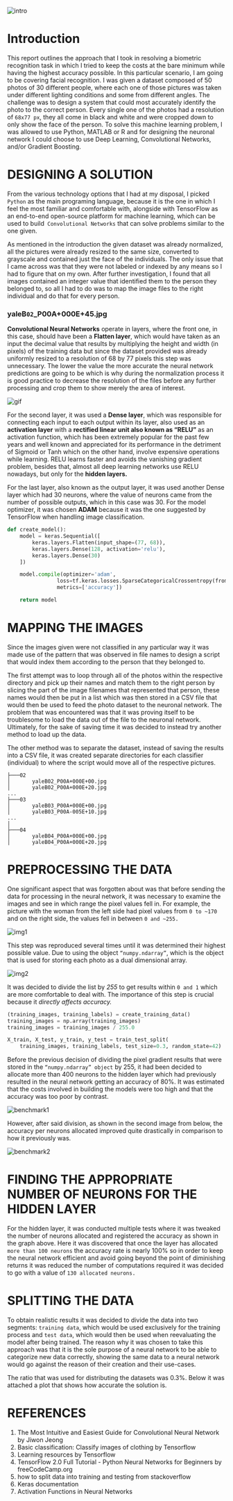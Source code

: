 ![intro](https://github.com/Terkea/facial_recognition/blob/master/values/1.png)
# Introduction
This report outlines the approach that I took in resolving a biometric recognition task in which I tried to keep the costs at the bare minimum while having the highest accuracy possible. In this particular scenario, I am going to be covering facial recognition.
I was given a dataset composed of 50 photos of 30 different people, where each one of those pictures was taken under different lighting conditions and some from different angles. The challenge was to design a system that could most accurately identify the photo to the correct person. Every single one of the photos had a resolution of `68x77 px`, they all come in black and white and were cropped down to only show the face of the person. 
To solve this machine learning problem, I was allowed to use Python, MATLAB or R and for designing the neuronal network I could choose to use Deep Learning, Convolutional Networks, and/or Gradient Boosting.

# DESIGNING A SOLUTION
From the various technology options that I had at my disposal, I picked `Python` as the main programing language, because it is the one in which I feel the most familiar and comfortable with, alongside with TensorFlow as an end-to-end open-source platform for machine learning, which can be used to build` Convolutional Networks` that can solve problems similar to the one given.
	
As mentioned in the introduction the given dataset was already normalized, all the pictures were already resized to the same size, converted to grayscale and contained just the face of the individuals. The only issue that I came across was that they were not labeled or indexed by any means so I had to figure that on my own. After further investigation, I found that all images contained an integer value that identified them to the person they belonged to, so all I had to do was to map the image files to the right individual and do that for every person.

### yaleB`02`_P00A+000E+45.jpg

**Convolutional Neural Networks** operate in layers, where the front one, in this case, should have been a **Flatten layer**, which would have taken as an input the decimal value that results by multiplying the height and width (in pixels) of the training data but since the dataset provided was already uniformly resized to a resolution of 68 by 77 pixels this step was unnecessary. The lower the value the more accurate the neural network predictions are going to be which is why during the normalization process it is good practice to decrease the resolution of the files before any further processing and crop them to show merely the area of interest. 

![gif](https://github.com/Terkea/facial_recognition/blob/master/values/1_oB3S5yHHhvougJkPXuc8og.gif)

For the second layer, it was used a **Dense layer**, which was responsible for connecting each input to each output within its layer, also used as an **activation layer** with a **rectified linear unit also known as “RELU”** as an activation function, which has been extremely popular for the past few years and well known and appreciated for its performance in the detriment of Sigmoid or Tanh which on the other hand, involve expensive operations while learning. RELU learns faster and avoids the vanishing gradient problem, besides that, almost all deep learning networks use RELU nowadays, but only for the **hidden layers.**

For the last layer, also known as the output layer, it was used another Dense layer which had 30 neurons, where the value of neurons came from the number of possible outputs, which in this case was 30.
For the model optimizer, it was chosen **ADAM** because it was the one suggested by TensorFlow when handling image classification.

```python
def create_model():
    model = keras.Sequential([
        keras.layers.Flatten(input_shape=(77, 68)),
        keras.layers.Dense(128, activation='relu'),
        keras.layers.Dense(30)
    ])

    model.compile(optimizer='adam',
                loss=tf.keras.losses.SparseCategoricalCrossentropy(from_logits=True),
                metrics=['accuracy'])

    return model

```

# MAPPING THE IMAGES
Since the images given were not classified in any particular way it was made use of the pattern that was observed in file names to design a script that would index them according to the person that they belonged to. 

The first attempt was to loop through all of the photos within the respective directory and pick up their names and match them to the right person by slicing the part of the image filenames that represented that person, these names would then be put in a list which was then stored in a CSV file that would then be used to feed the photo dataset to the neuronal network. The problem that was encountered was that it was proving itself to be troublesome to load the data out of the file to the neuronal network. Ultimately, for the sake of saving time it was decided to instead try another method to load up the data.

The other method was to separate the dataset, instead of saving the results into a CSV file, it was created separate directories for each classifier (individual) to where the script would move all of the respective pictures.
```
├───02
│       yaleB02_P00A+000E+00.jpg
│       yaleB02_P00A+000E+20.jpg
...
├───03
│       yaleB03_P00A+000E+00.jpg
│       yaleB03_P00A-005E+10.jpg
...
│
├───04
│       yaleB04_P00A+000E+00.jpg
│       yaleB04_P00A+000E+20.jpg
```

# PREPROCESSING THE DATA
One significant aspect that was forgotten about was that before sending the data for processing in the neural network, it was necessary to examine the images and see in which range the pixel values fell in. For example, the picture with the woman from the left side had pixel values from `0 to ~170` and on the right side, the values fell in between `0 and ~255.`

![img1](https://github.com/Terkea/facial_recognition/blob/master/values/Untitled-1.png)

This step was reproduced several times until it was determined their highest possible value. Due to using the object `“numpy.ndarray”`,  which is the object that is used for storing each photo as a dual dimensional array.

![img2](https://github.com/Terkea/facial_recognition/blob/master/values/1_IWUxuBpqn2VuV-7Ubr01ng.png)

It was decided to divide the list by *255* to get results within `0 and 1` which are more comfortable to deal with. The importance of this step is crucial because it *directly affects accuracy.*

```python
(training_images, training_labels) = create_training_data()
training_images = np.array(training_images)
training_images = training_images / 255.0

X_train, X_test, y_train, y_test = train_test_split(
    training_images, training_labels, test_size=0.3, random_state=42)
  ```
  
Before the previous decision of dividing the pixel gradient results that were stored in the `“numpy.ndarray” object` by 255, it had been decided to allocate more than 400 neurons to the hidden layer which had previously resulted in the neural network getting an accuracy of 80%. It was estimated that the costs involved in building the models were too high and that the accuracy was too poor by contrast.

![benchmark1](https://github.com/Terkea/facial_recognition/blob/master/values/benchmark_2.png)

However, after said division, as shown in the second image from below, the accuracy per neurons allocated improved quite drastically in comparison to how it previously was. 

![benchmark2](https://github.com/Terkea/facial_recognition/blob/master/values/benchmark.png)

# FINDING THE APPROPRIATE NUMBER OF NEURONS FOR THE HIDDEN LAYER
For the hidden layer, it was conducted multiple tests where it was tweaked the number of neurons allocated and registered the accuracy as shown in the graph above. Here it was discovered that once the layer has allocated `more than 100 neurons` the accuracy rate is nearly 100% so in order to keep the neural network efficient and avoid going beyond the point of diminishing returns it was reduced the number of computations required it was decided to go with a value of `130 allocated neurons. `

# SPLITTING THE DATA
To obtain realistic results it was decided to divide the data into two segments: `training data`, which would be used exclusively for the training process and `test data`, which would then be used when reevaluating the model after being trained. The reason why it was chosen to take this approach was that it is the sole purpose of a neural network to be able to categorize new data correctly, showing the same data to a neural network would go against the reason of their creation and their use-cases. 

The ratio that was used for distributing the datasets was 0.3%. Below it was attached a plot that shows how accurate the solution is. 

# REFERENCES
1.	The Most Intuitive and Easiest Guide for Convolutional Neural Network by Jiwon Jeong
2.	Basic classification: Classify images of clothing by Tensorflow
3.	Learning resources by Tensorflow
4.	TensorFlow 2.0 Full Tutorial - Python Neural Networks for Beginners by freeCodeCamp.org
5.	how to split data into training and testing from stackoverflow
6.	Keras documentation
7.	Activation Functions in Neural Networks
